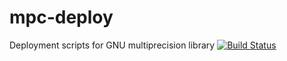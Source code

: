 # mpc-deploy
Deployment scripts for GNU multiprecision library
[![Build Status](http://ci.sagrid.ac.za/buildStatus/icon?job=mpc-deploy)](http://ci.sagrid.ac.za/job/mpc-deploy/)
